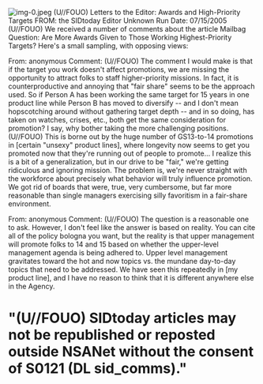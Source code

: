 ![img-0.jpeg](img-0.jpeg)
(U//FOUO) Letters to the Editor: Awards and High-Priority Targets
FROM: the SIDtoday Editor
Unknown
Run Date: 07/15/2005
(U//FOUO) We received a number of comments about the article Mailbag Question: Are More Awards Given to Those Working Highest-Priority Targets? Here's a small sampling, with opposing views:

From: anonymous
Comment:
(U//FOUO) The comment I would make is that if the target you work doesn't affect promotions, we are missing the opportunity to attract folks to staff higher-priority missions. In fact, it is counterproductive and annoying that "fair share" seems to be the approach used. So if Person A has been working the same target for 15 years in one product line while Person B has moved to diversify -- and I don't mean hopscotching around without gathering target depth -- and in so doing, has taken on watches, crises, etc., both get the same consideration for promotion? I say, why bother taking the more challenging positions.
(U//FOUO) This is borne out by the huge number of GS13-to-14 promotions in [certain "unsexy" product lines], where longevity now seems to get you promoted now that they're running out of people to promote... I realize this is a bit of a generalization, but in our drive to be "fair," we're getting ridiculous and ignoring mission. The problem is, we're never straight with the workforce about precisely what behavior will truly influence promotion. We got rid of boards that were, true, very cumbersome, but far more reasonable than single managers exercising silly favoritism in a fair-share environment.

From: anonymous
Comment:
(U//FOUO) The question is a reasonable one to ask. However, I don't feel like the answer is based on reality. You can cite all of the policy bologna you want, but the reality is that upper management will promote folks to 14 and 15 based on whether the upper-level management agenda is being adhered to. Upper level management gravitates toward the hot and now topics vs. the mundane day-to-day topics that need to be addressed. We have seen this repeatedly in [my product line], and I have no reason to think that it is different anywhere else in the Agency.

# "(U//FOUO) SIDtoday articles may not be republished or reposted outside NSANet without the consent of S0121 (DL sid_comms)."
